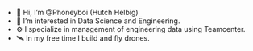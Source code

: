 - 👋 Hi, I’m @Phoneyboi (Hutch Helbig)
- 👀 I’m interested in Data Science and Engineering.
- ⚙️ I specialize in management of engineering data using Teamcenter.
- 🛰️ In my free time I build and fly drones.

<!---
Phoneyboi/Phoneyboi is a ✨ special ✨ repository because its `README.md` (this file) appears on your GitHub profile.
You can click the Preview link to take a look at your changes.
--->
